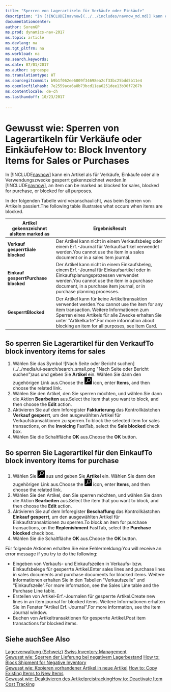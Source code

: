 ```yaml
---
title: "Sperren von Lagerartikeln für Verkäufe oder Einkäufe"
description: "In [!INCLUDE[navnow](../../includes/navnow_md.md)] kann ein Artikel als für Verkäufe, Einkäufe oder alle Verwendungszwecke gesperrt gekennzeichnet werden."
documentationcenter: 
author: SorenGP
ms.prod: dynamics-nav-2017
ms.topic: article
ms.devlang: na
ms.tgt_pltfrm: na
ms.workload: na
ms.search.keywords: 
ms.date: 07/01/2017
ms.author: sgroespe
ms.translationtype: HT
ms.sourcegitcommit: b9b1f062ee6009f34698ea2cf33bc25bdd5b11e4
ms.openlocfilehash: 7e2559aca6a8b73bcd11ea6251dee13b30f7267b
ms.contentlocale: de-ch
ms.lasthandoff: 10/23/2017

---
```

# <a name="how-to-block-inventory-items-for-sales-or-purchases"></a><span data-ttu-id="38b89-103">Gewusst wie: Sperren von Lagerartikeln für Verkäufe oder Einkäufe</span><span class="sxs-lookup"><span data-stu-id="38b89-103">How to: Block Inventory Items for Sales or Purchases</span></span>
<span data-ttu-id="38b89-104">In [!INCLUDE[navnow](../../includes/navnow_md.md)] kann ein Artikel als für Verkäufe, Einkäufe oder alle Verwendungszwecke gesperrt gekennzeichnet werden.</span><span class="sxs-lookup"><span data-stu-id="38b89-104">In [!INCLUDE[navnow](../../includes/navnow_md.md)], an item can be marked as blocked for sales, blocked for purchase, or blocked for all purposes.</span></span>  

<span data-ttu-id="38b89-105">In der folgenden Tabelle wird veranschaulicht, was beim Sperren von Artikeln passiert.</span><span class="sxs-lookup"><span data-stu-id="38b89-105">The following table illustrates what occurs when items are blocked.</span></span>  

|<span data-ttu-id="38b89-106">Artikel gekennzeichnet als</span><span class="sxs-lookup"><span data-stu-id="38b89-106">Item marked as</span></span>|<span data-ttu-id="38b89-107">Ergebnis</span><span class="sxs-lookup"><span data-stu-id="38b89-107">Result</span></span>|  
|--------------------|------------|  
|<span data-ttu-id="38b89-108">**Verkauf gesperrt**</span><span class="sxs-lookup"><span data-stu-id="38b89-108">**Sale blocked**</span></span>|<span data-ttu-id="38b89-109">Der Artikel kann nicht in einem Verkaufsbeleg oder einem Erf.-Journal für Verkaufsartikel verwendet werden.</span><span class="sxs-lookup"><span data-stu-id="38b89-109">You cannot use the item in a sales document or in a sales item journal.</span></span>|  
|<span data-ttu-id="38b89-110">**Einkauf gesperrt**</span><span class="sxs-lookup"><span data-stu-id="38b89-110">**Purchase blocked**</span></span>|<span data-ttu-id="38b89-111">Der Artikel kann nicht in einem Einkaufsbeleg, einem Erf.-Journal für Einkaufsartikel oder in Einkaufsplanungsprozessen verwendet werden.</span><span class="sxs-lookup"><span data-stu-id="38b89-111">You cannot use the item in a purchase document, in a purchase item journal, or in purchase planning processes.</span></span>|  
|<span data-ttu-id="38b89-112">**Gesperrt**</span><span class="sxs-lookup"><span data-stu-id="38b89-112">**Blocked**</span></span>|<span data-ttu-id="38b89-113">Der Artikel kann für keine Artikeltransaktion verwendet werden.</span><span class="sxs-lookup"><span data-stu-id="38b89-113">You cannot use the item for any item transaction.</span></span> <span data-ttu-id="38b89-114">Weitere Informationen zum Sperren eines Artikels für alle Zwecke erhalten Sie unter "Artikelkarte".</span><span class="sxs-lookup"><span data-stu-id="38b89-114">For more information about blocking an item for all purposes, see Item Card.</span></span>|  

## <a name="to-block-inventory-items-for-sales"></a><span data-ttu-id="38b89-115">So sperren Sie Lagerartikel für den Verkauf</span><span class="sxs-lookup"><span data-stu-id="38b89-115">To block inventory items for sales</span></span>  

1.  <span data-ttu-id="38b89-116">Wählen Sie das Symbol ![Nach Seite oder Bericht suchen] (../../media/ui-search/search_small.png "Nach Seite oder Bericht suchen")aus und geben Sie **Artikel** ein. Wählen Sie dann den zugehörigen Link aus.</span><span class="sxs-lookup"><span data-stu-id="38b89-116">Choose the ![Search for Page or Report](../../media/ui-search/search_small.png "Search for Page or Report icon") icon, enter **Items**, and then choose the related link.</span></span>  
2.  <span data-ttu-id="38b89-117">Wählen Sie den Artikel, den Sie sperren möchten, und wählen Sie dann die Aktion **Bearbeiten** aus.</span><span class="sxs-lookup"><span data-stu-id="38b89-117">Select the item that you want to block, and then choose the **Edit** action.</span></span>  
3.  <span data-ttu-id="38b89-118">Aktivieren Sie auf dem Inforegister **Fakturierung** das Kontrollkästchen **Verkauf gesperrt**, um den ausgewählten Artikel für Verkaufstransaktionen zu sperren.</span><span class="sxs-lookup"><span data-stu-id="38b89-118">To block the selected item for sales transactions, on the **Invoicing** FastTab, select the **Sale blocked** check box.</span></span>  
4.  <span data-ttu-id="38b89-119">Wählen Sie die Schaltfläche **OK** aus.</span><span class="sxs-lookup"><span data-stu-id="38b89-119">Choose the **OK** button.</span></span>  

## <a name="to-block-inventory-items-for-purchase"></a><span data-ttu-id="38b89-120">So sperren Sie Lagerartikel für den Einkauf</span><span class="sxs-lookup"><span data-stu-id="38b89-120">To block inventory items for purchase</span></span>  

1.  <span data-ttu-id="38b89-121">Wählen Sie ![Nach Seite oder Bericht suchen](../../media/ui-search/search_small.png "Symbol nach Seite oder Bericht suchen") aus und geben Sie **Artikel** ein. Wählen Sie dann den zugehörigen Link aus.</span><span class="sxs-lookup"><span data-stu-id="38b89-121">Choose the ![Search for Page or Report](../../media/ui-search/search_small.png "Search for Page or Report icon") icon, enter **Items**, and then choose the related link.</span></span>  
2.  <span data-ttu-id="38b89-122">Wählen Sie den Artikel, den Sie sperren möchten, und wählen Sie dann die Aktion **Bearbeiten** aus.</span><span class="sxs-lookup"><span data-stu-id="38b89-122">Select the item that you want to block, and then choose the **Edit** action.</span></span>  
3.  <span data-ttu-id="38b89-123">Aktivieren Sie auf dem Inforegister **Beschaffung** das Kontrollkästchen **Einkauf gesperrt**, um den ausgewählten Artikel für Einkaufstransaktionen zu sperren.</span><span class="sxs-lookup"><span data-stu-id="38b89-123">To block an item for purchase transactions, on the **Replenishment** FastTab, select the **Purchase blocked** check box.</span></span>  
4.  <span data-ttu-id="38b89-124">Wählen Sie die Schaltfläche **OK** aus.</span><span class="sxs-lookup"><span data-stu-id="38b89-124">Choose the **OK** button.</span></span>  

<span data-ttu-id="38b89-125">Für folgende Aktionen erhalten Sie eine Fehlermeldung:</span><span class="sxs-lookup"><span data-stu-id="38b89-125">You will receive an error message if you try to do the following:</span></span>  

- <span data-ttu-id="38b89-126">Eingeben von Verkaufs- und Einkaufszeilen in Verkaufs- bzw. Einkaufsbelege für gesperrte Artikel.</span><span class="sxs-lookup"><span data-stu-id="38b89-126">Enter sales lines and purchase lines in sales documents and purchase documents for blocked items.</span></span> <span data-ttu-id="38b89-127">Weitere Informationen erhalten Sie in den Tabellen "Verkaufszeile" und "Einkaufszeile".</span><span class="sxs-lookup"><span data-stu-id="38b89-127">For more information, see the Sales Line table and the Purchase Line table.</span></span>  
- <span data-ttu-id="38b89-128">Erstellen von Artikel-Erf.-Journalen für gesperrte Artikel.</span><span class="sxs-lookup"><span data-stu-id="38b89-128">Create new lines in an item journal for blocked items.</span></span> <span data-ttu-id="38b89-129">Weitere Informationen erhalten Sie im Fenster "Artikel Erf.-Journal".</span><span class="sxs-lookup"><span data-stu-id="38b89-129">For more information, see the Item Journal window.</span></span>  
- <span data-ttu-id="38b89-130">Buchen von Artikeltransaktionen für gesperrte Artikel.</span><span class="sxs-lookup"><span data-stu-id="38b89-130">Post item transactions for blocked items.</span></span>  

## <a name="see-also"></a><span data-ttu-id="38b89-131">Siehe auch</span><span class="sxs-lookup"><span data-stu-id="38b89-131">See Also</span></span>  
 <span data-ttu-id="38b89-132">[Lagerverwaltung (Schweiz)](swiss-inventory-management.md) </span><span class="sxs-lookup"><span data-stu-id="38b89-132">[Swiss Inventory Management](swiss-inventory-management.md) </span></span>  
 <span data-ttu-id="38b89-133">[Gewusst wie: Sperren der Lieferung bei negativem Lagerbestand](how-to-block-shipment-for-negative-inventory.md) </span><span class="sxs-lookup"><span data-stu-id="38b89-133">[How to: Block Shipment for Negative Inventory](how-to-block-shipment-for-negative-inventory.md) </span></span>  
 <span data-ttu-id="38b89-134">[Gewusst wie: Kopieren vorhandener Artikel in neue Artikel](how-to-copy-existing-items-to-new-items.md) </span><span class="sxs-lookup"><span data-stu-id="38b89-134">[How to: Copy Existing Items to New Items](how-to-copy-existing-items-to-new-items.md) </span></span>  
 [<span data-ttu-id="38b89-135">Gewusst wie: Deaktivieren des Artikelpreistracking</span><span class="sxs-lookup"><span data-stu-id="38b89-135">How to: Deactivate Item Cost Tracking</span></span>](how-to-deactivate-item-cost-tracking.md)

